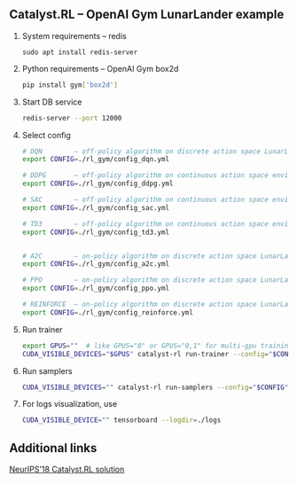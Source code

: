## Catalyst.RL – OpenAI Gym LunarLander example

1. System requirements – redis

    `sudo apt install redis-server`

2. Python requirements – OpenAI Gym box2d

    ```bash
    pip install gym['box2d']
    ```

3. Start DB service

    ```bash
    redis-server --port 12000
    ```
    
4. Select config
    ```bash
    # DQN        – off-policy algorithm on discrete action space LunarLander environment
    export CONFIG=./rl_gym/config_dqn.yml
    
    # DDPG       – off-policy algorithm on continuous action space environment LunarLander environment
    export CONFIG=./rl_gym/config_ddpg.yml
 
    # SAC        – off-policy algorithm on continuous action space environment LunarLander environment
    export CONFIG=./rl_gym/config_sac.yml
 
    # TD3        – off-policy algorithm on continuous action space environment LunarLander environment
    export CONFIG=./rl_gym/config_td3.yml


    # A2C        – on-policy algorithm on discrete action space LunarLander environment
    export CONFIG=./rl_gym/config_a2c.yml

    # PPO        – on-policy algorithm on discrete action space LunarLander environment
    export CONFIG=./rl_gym/config_ppo.yml

    # REINFORCE  – on-policy algorithm on discrete action space LunarLander environment
    export CONFIG=./rl_gym/config_reinforce.yml
    ```

3. Run trainer

    ```bash
    export GPUS=""  # like GPUS="0" or GPUS="0,1" for multi-gpu training
    CUDA_VISIBLE_DEVICES="$GPUS" catalyst-rl run-trainer --config="$CONFIG"
    ```

4. Run samplers

    ```bash
    CUDA_VISIBLE_DEVICES="" catalyst-rl run-samplers --config="$CONFIG"
    ```

5. For logs visualization, use

    ```bash
    CUDA_VISIBLE_DEVICE="" tensorboard --logdir=./logs
    ```

## Additional links

[NeurIPS'18 Catalyst.RL solution](https://github.com/Scitator/neurips-18-prosthetics-challenge)
